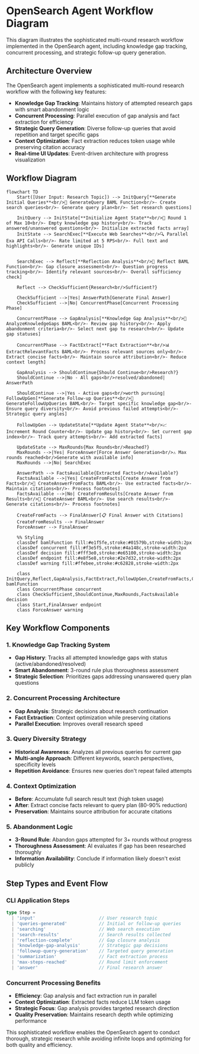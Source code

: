# OpenSearch Agent Workflow Diagram

This diagram illustrates the sophisticated multi-round research workflow implemented in the OpenSearch agent, including knowledge gap tracking, concurrent processing, and strategic follow-up query generation.

## Architecture Overview

The OpenSearch agent implements a sophisticated multi-round research workflow with the following key features:

- **Knowledge Gap Tracking**: Maintains history of attempted research gaps with smart abandonment logic
- **Concurrent Processing**: Parallel execution of gap analysis and fact extraction for efficiency  
- **Strategic Query Generation**: Diverse follow-up queries that avoid repetition and target specific gaps
- **Context Optimization**: Fact extraction reduces token usage while preserving citation accuracy
- **Real-time UI Updates**: Event-driven architecture with progress visualization

## Workflow Diagram

```mermaid
flowchart TD
    Start([User Input: Research Topic]) --> InitQuery[**Generate Initial Queries**<br/>📝 GenerateQuery BAML Function<br/>- Create search queries<br/>- Generate query plan<br/>- Set research questions]
    
    InitQuery --> InitState[**Initialize Agent State**<br/>🔄 Round 1 of Max 10<br/>- Empty knowledge gap history<br/>- Track answered/unanswered questions<br/>- Initialize extracted facts array]
    InitState --> SearchExec[**Execute Web Searches**<br/>🔍 Parallel Exa API Calls<br/>- Rate limited at 5 RPS<br/>- Full text and highlights<br/>- Generate unique IDs]

    
    SearchExec --> Reflect[**Reflection Analysis**<br/>🧠 Reflect BAML Function<br/>- Gap closure assessment<br/>- Question progress tracking<br/>- Identify relevant sources<br/>- Overall sufficiency check]
    
    Reflect --> CheckSufficient{Research<br/>Sufficient?}
    
    CheckSufficient -->|Yes| AnswerPath[Generate Final Answer]
    CheckSufficient -->|No| ConcurrentPhase[Concurrent Processing Phase]
    
    ConcurrentPhase --> GapAnalysis[**Knowledge Gap Analysis**<br/>🎯 AnalyzeKnowledgeGaps BAML<br/>- Review gap history<br/>- Apply abandonment criteria<br/>- Select next gap to research<br/>- Update gap statuses]
    
    ConcurrentPhase --> FactExtract[**Fact Extraction**<br/>📊 ExtractRelevantFacts BAML<br/>- Process relevant sources only<br/>- Extract concise facts<br/>- Maintain source attribution<br/>- Reduce context length]
    
    GapAnalysis --> ShouldContinue{Should Continue<br/>Research?}
    ShouldContinue -->|No - All gaps<br/>resolved/abandoned| AnswerPath
    
    ShouldContinue -->|Yes - Active gaps<br/>worth pursuing| FollowUpGen[**Generate Follow-up Queries**<br/>🔄 GenerateFollowUpQueries BAML<br/>- Target specific knowledge gap<br/>- Ensure query diversity<br/>- Avoid previous failed attempts<br/>- Strategic query angles]
    
    FollowUpGen --> UpdateState[**Update Agent State**<br/>📈 Increment Round Counter<br/>- Update gap history<br/>- Set current gap index<br/>- Track query attempts<br/>- Add extracted facts]
    
    UpdateState --> MaxRounds{Max Rounds<br/>Reached?}
    MaxRounds -->|Yes| ForceAnswer[Force Answer Generation<br/>⚠️ Max rounds reached<br/>Generate with available info]
    MaxRounds -->|No| SearchExec
    
    AnswerPath --> FactsAvailable{Extracted Facts<br/>Available?}
    FactsAvailable -->|Yes| CreateFromFacts[Create Answer from Facts<br/>📄 CreateAnswerFromFacts BAML<br/>- Use extracted facts<br/>- Maintain citations<br/>- Process footnotes]
    FactsAvailable -->|No| CreateFromResults[Create Answer from Results<br/>📄 CreateAnswer BAML<br/>- Use search results<br/>- Generate citations<br/>- Process footnotes]
    
    CreateFromFacts --> FinalAnswer[📋 Final Answer with Citations]
    CreateFromResults --> FinalAnswer
    ForceAnswer --> FinalAnswer
    
    %% Styling
    classDef bamlFunction fill:#e1f5fe,stroke:#01579b,stroke-width:2px
    classDef concurrent fill:#f3e5f5,stroke:#4a148c,stroke-width:2px
    classDef decision fill:#fff3e0,stroke:#e65100,stroke-width:2px
    classDef endpoint fill:#e8f5e8,stroke:#2e7d32,stroke-width:2px
    classDef warning fill:#ffebee,stroke:#c62828,stroke-width:2px
    
    class InitQuery,Reflect,GapAnalysis,FactExtract,FollowUpGen,CreateFromFacts,CreateFromResults bamlFunction
    class ConcurrentPhase concurrent
    class CheckSufficient,ShouldContinue,MaxRounds,FactsAvailable decision
    class Start,FinalAnswer endpoint
    class ForceAnswer warning
```

## Key Workflow Components

### 1. Knowledge Gap Tracking System
- **Gap History**: Tracks all attempted knowledge gaps with status (active/abandoned/resolved)
- **Smart Abandonment**: 3-round rule plus thoroughness assessment
- **Strategic Selection**: Prioritizes gaps addressing unanswered query plan questions

### 2. Concurrent Processing Architecture
- **Gap Analysis**: Strategic decisions about research continuation
- **Fact Extraction**: Context optimization while preserving citations
- **Parallel Execution**: Improves overall research speed

### 3. Query Diversity Strategy
- **Historical Awareness**: Analyzes all previous queries for current gap
- **Multi-angle Approach**: Different keywords, search perspectives, specificity levels
- **Repetition Avoidance**: Ensures new queries don't repeat failed attempts

### 4. Context Optimization
- **Before**: Accumulate full search result text (high token usage)
- **After**: Extract concise facts relevant to query plan (80-90% reduction)
- **Preservation**: Maintains source attribution for accurate citations

### 5. Abandonment Logic
- **3-Round Rule**: Abandon gaps attempted for 3+ rounds without progress
- **Thoroughness Assessment**: AI evaluates if gap has been researched thoroughly
- **Information Availability**: Conclude if information likely doesn't exist publicly

## Step Types and Event Flow

### CLI Application Steps
```typescript
type Step = 
  | 'input'                        // User research topic
  | 'queries-generated'            // Initial or follow-up queries
  | 'searching'                    // Web search execution
  | 'search-results'               // Search results collected
  | 'reflection-complete'          // Gap closure analysis
  | 'knowledge-gap-analysis'       // Strategic gap decisions
  | 'followup-query-generation'    // Targeted query generation
  | 'summarization'                // Fact extraction process
  | 'max-steps-reached'            // Round limit enforcement
  | 'answer'                       // Final research answer
```

### Concurrent Processing Benefits
- **Efficiency**: Gap analysis and fact extraction run in parallel
- **Context Optimization**: Extracted facts reduce LLM token usage
- **Strategic Focus**: Gap analysis provides targeted research direction
- **Quality Preservation**: Maintains research depth while optimizing performance

This sophisticated workflow enables the OpenSearch agent to conduct thorough, strategic research while avoiding infinite loops and optimizing for both quality and efficiency. 
